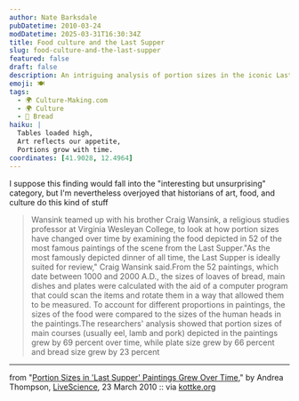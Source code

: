 ```yaml
---
author: Nate Barksdale
pubDatetime: 2010-03-24
modDatetime: 2025-03-31T16:30:34Z
title: Food culture and the Last Supper
slug: food-culture-and-the-last-supper
featured: false
draft: false
description: An intriguing analysis of portion sizes in the iconic Last Supper paintings reveals notable trends over centuries. The study conducted by Wansink and his brother uncovers how food representations have expanded in size, reflecting cultural shifts in consumption.
emoji: 🍽️
tags:
  - 🌍 Culture-Making.com
  - 🌍 Culture
  - 🍞 Bread
haiku: |
  Tables loaded high,  
  Art reflects our appetite,  
  Portions grow with time.
coordinates: [41.9028, 12.4964]
---
```


I suppose this finding would fall into the "interesting but unsurprising" category, but I'm nevertheless overjoyed that historians of art, food, and culture do this kind of stuff

> Wansink teamed up with his brother Craig Wansink, a religious studies professor at Virginia Wesleyan College, to look at how portion sizes have changed over time by examining the food depicted in 52 of the most famous paintings of the scene from the Last Supper."As the most famously depicted dinner of all time, the Last Supper is ideally suited for review," Craig Wansink said.From the 52 paintings, which date between 1000 and 2000 A.D., the sizes of loaves of bread, main dishes and plates were calculated with the aid of a computer program that could scan the items and rotate them in a way that allowed them to be measured. To account for different proportions in paintings, the sizes of the food were compared to the sizes of the human heads in the paintings.The researchers' analysis showed that portion sizes of main courses (usually eel, lamb and pork) depicted in the paintings grew by 69 percent over time, while plate size grew by 66 percent and bread size grew by 23 percent

---

from "[Portion Sizes in 'Last Supper' Paintings Grew Over Time](http://www.livescience.com/culture/large-last-supper-100323.html)," by Andrea Thompson, [LiveScience](http://www.livescience.com/culture/large-last-supper-100323.html), 23 March 2010 :: via [kottke.org](http://kottke.org/10/03/supersizing-the-last-supper)
